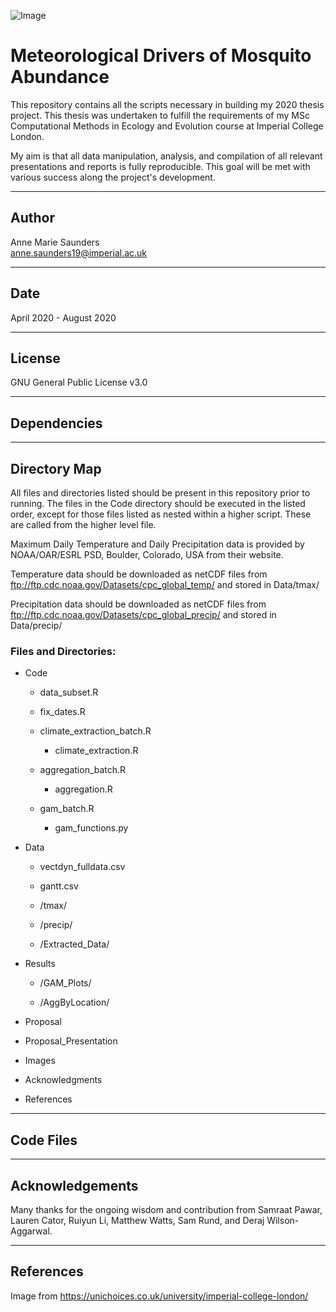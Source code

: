 ![Image](Images/icllogo.jpg) 
 # Meteorological Drivers of Mosquito Abundance
This repository contains all the scripts necessary in building my 2020 thesis project. This thesis was undertaken to fulfill the requirements of my MSc Computational Methods in Ecology and Evolution course at Imperial College London. 

My aim is that all data manipulation, analysis, and compilation of all relevant presentations and reports is fully reproducible. This goal will be met with various success along the project's development. 


****
## Author 
Anne Marie Saunders<br/>anne.saunders19@imperial.ac.uk 
****
## Date
April 2020 - August 2020
****
## License
GNU General Public License v3.0
****
## Dependencies

****
## Directory Map
All files and directories listed should be present in this repository prior to running. The files in the Code directory should be executed in the listed order, except for those files listed as nested within a higher script. These are called from the higher level file.

Maximum Daily Temperature and Daily Precipitation data is provided by NOAA/OAR/ESRL PSD, Boulder, Colorado, USA from their website. 

Temperature data should be downloaded as netCDF files from ftp://ftp.cdc.noaa.gov/Datasets/cpc_global_temp/
and stored in Data/tmax/

Precipitation  data should be downloaded as netCDF files from ftp://ftp.cdc.noaa.gov/Datasets/cpc_global_precip/
and stored in Data/precip/

### Files and Directories:
 * Code
        
    * data_subset.R

    * fix_dates.R

    * climate_extraction_batch.R
        
        * climate_extraction.R

    * aggregation_batch.R

        * aggregation.R

    * gam_batch.R

        * gam_functions.py


* Data 

    * vectdyn_fulldata.csv

    * gantt.csv

    * /tmax/

    * /precip/

    * /Extracted_Data/

* Results

    * /GAM_Plots/

    * /AggByLocation/

* Proposal

* Proposal_Presentation

* Images



* Acknowledgments
* References

****
## Code Files

****
## Acknowledgements
Many thanks for the ongoing wisdom and  contribution from Samraat Pawar, Lauren Cator, Ruiyun Li, Matthew Watts, Sam Rund, and Deraj Wilson-Aggarwal. 
****
## References
Image from https://unichoices.co.uk/university/imperial-college-london/
